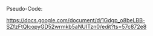 Pseudo-Code:

https://docs.google.com/document/d/1Gdgp_o8beLBB-SZfzFtQlcopyGD52wrmkb5aNUITzn0/edit?ts=57c872e8
